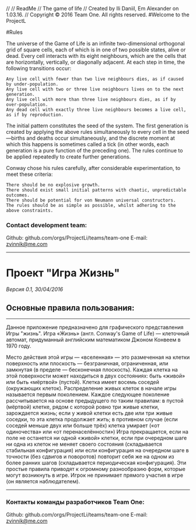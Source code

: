 //
//  ReadMe
//  The game of life
//  Created by Ili Daniil, Em Alexander on 1.03.16.
//  Copyright © 2016 Team One. All rights reserved.
#Welcome to the ProjectL

#Rules

The universe of the Game of Life is an infinite two-dimensional orthogonal grid of square cells, each of which is in one of
two possible states, alive or dead. Every cell interacts with its eight neighbours, which are the cells that are horizontally, vertically, or diagonally adjacent. At each step in time, the following transitions occur:

    Any live cell with fewer than two live neighbours dies, as if caused by under-population.
    Any live cell with two or three live neighbours lives on to the next generation.
    Any live cell with more than three live neighbours dies, as if by over-population.
    Any dead cell with exactly three live neighbours becomes a live cell, as if by reproduction.


 The initial pattern constitutes the seed of the system. The first generation is created by applying the above rules
simultaneously to every cell in the seed—births and deaths occur simultaneously, and the discrete moment at which this happens is sometimes called a tick (in other words, each generation is a pure function of the preceding one). The rules continue to be applied repeatedly to create further generations.

Conway chose his rules carefully, after considerable experimentation, to meet these criteria:

    There should be no explosive growth.
    There should exist small initial patterns with chaotic, unpredictable outcomes.
    There should be potential for von Neumann universal constructors.
    The rules should be as simple as possible, whilst adhering to the above constraints.
  
### Contact development team:
Github: github.com/orgs/ProjectLi/teams/team-one
E-mail: zvinnik@me.com

_____________________________________________________________________________________________________________________

# Проект "Игра Жизнь" 
_Версия 0.1, 30/04/2016_

## Основные правила пользования:
_____________________________________

Данное приложение предназначено для графического
представления Игры "жизнь".
Игра «Жизнь» (англ. Conway's Game of Life) — клеточный автомат,
придуманный английским математиком Джоном Конвеем в 1970 году.

Место действия этой игры — «вселенная» — это размеченная на клетки поверхность или плоскость — безграничная, 
ограниченная, или замкнутая (в пределе — бесконечная плоскость).
Каждая клетка на этой поверхности может находиться в двух состояниях: быть «живой» или быть «мёртвой» (пустой).
Клетка имеет восемь соседей (окружающих клеток).
Распределение живых клеток в начале игры называется первым поколением.
Каждое следующее поколение рассчитывается на основе предыдущего по таким правилам:
в пустой (мёртвой) клетке, рядом с которой ровно три живые клетки, зарождается жизнь;
если у живой клетки есть две или три живые соседки, то эта клетка продолжает жить; в противном случае (если соседей меньше двух или больше трёх) 
клетка умирает («от одиночества» или «от перенаселённости»)
Игра прекращается, если на поле не останется ни одной «живой» клетки, если при очередном шаге ни одна из клеток не меняет своего
состояния (складывается стабильная конфигурация) или если конфигурация на очередном шаге в точности
(без сдвигов и поворотов) повторит себя же на одном из более ранних шагов (складывается периодическая конфигурация).
Эти простые правила приводят к огромному разнообразию форм, которые могут возникнуть в игре.
Игрок не принимает прямого участия в игре (он является наблюдателем).
_____________________________________
### Контакты команды разработчиков Team One:
Github: github.com/orgs/ProjectLi/teams/team-one
E-mail: zvinnik@me.com
